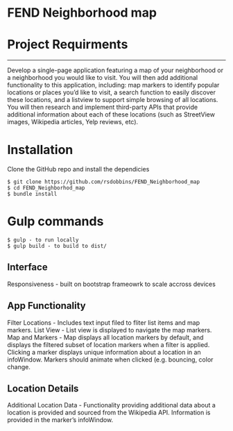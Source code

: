 # FEND Neighborhood map

# Project Requirments
---
Develop a single-page application featuring a map of your neighborhood or a neighborhood you would like to visit. You will then add additional functionality to this application, including: map markers to identify popular locations or places you’d like to visit, a search function to easily discover these locations, and a listview to support simple browsing of all locations. You will then research and implement third-party APIs that provide additional information about each of these locations (such as StreetView images, Wikipedia articles, Yelp reviews, etc).

# Installation

Clone the GitHub repo and install the dependicies

    $ git clone https://github.com/rsdobbins/FEND_Neighborhood_map
    $ cd FEND_Neighborhod_map
    $ bundle install

# Gulp commands

    $ gulp - to run locally
    $ gulp build - to build to dist/
    
## Interface

Responsiveness - built on bootstrap frameowrk to scale accross devices

## App Functionality

Filter Locations - Includes text input filed to fliter list items and map markers.
List View - List view is displayed to navigate the map markers. 
Map and Markers - Map displays all location markers by default, and displays the filtered subset of location markers when a filter is applied.
Clicking a marker displays unique information about a location in an infoWindow.
Markers should animate when clicked (e.g. bouncing, color change.

## Location Details

Additional Location Data - Functionality providing additional data about a location is provided and sourced from the Wikipedia API. Information is provided in the marker’s infoWindow.
